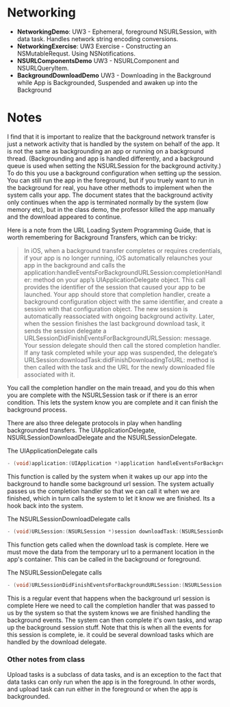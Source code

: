 # Networking
- **NetworkingDemo**: UW3 -  Ephemeral, foreground NSURLSession, with data task. Handles network string encoding conversions.
- **NetworkingExercise**: UW3 Exercise - Constructing an NSMutableRequst. Using NSNotifications.
- **NSURLComponentsDemo** UW3 -  NSURLComponent and NSURLQueryItem.
- **BackgroundDownloadDemo** UW3 - Downloading in the Background while App is Backgrounded, Suspended and awaken up into the Background

# Notes

I find that it is important to realize that the background network transfer is just a network activity that is handled by the system on behalf of the app. It is not the same as backgrounding an app or running on a background thread. (Backgrounding and app is handled differently, and a background queue is used when setting the NSURLSession for the background activity.) To do this you use a background configuration when setting up the session. You can still run the app in the foreground, but if you truely want to run in the background for real, you have other methods to implement when the system calls your app. The document states that the background activity only continues when the app is terminated normally by the system (low memory etc), but in the class demo, the professor killed the app manually and the download appeared to continue. 

Here is a note from the URL Loading System Programming Guide, that is worth remembering for Background Transfers, which can be tricky: 

>In iOS, when a background transfer completes or requires credentials, if your app is no longer running, iOS automatically relaunches your app in the background and calls the application:handleEventsForBackgroundURLSession:completionHandler: method on your app’s UIApplicationDelegate object. This call provides the identifier of the session that caused your app to be launched. Your app should store that completion handler, create a background configuration object with the same identifier, and create a session with that configuration object. The new session is automatically reassociated with ongoing background activity. Later, when the session finishes the last background download task, it sends the session delegate a URLSessionDidFinishEventsForBackgroundURLSession: message. Your session delegate should then call the stored completion handler. If any task completed while your app was suspended, the delegate’s URLSession:downloadTask:didFinishDownloadingToURL: method is then called with the task and the URL for the newly downloaded file associated with it.

You call the completion handler on the main treaad, and you do this when you are complete with the NSURLSession task or if there is an error condition. This lets the system know you are complete and it can finish the background process.

There are also three delegate protocols in play when handling backgrounded transfers. The UIApplicationDelegate, NSURLSessionDownloadDelegate and the NSURLSessionDelegate. 

The UIApplicationDelegate calls
```Objective-C
- (void)application:(UIApplication *)application handleEventsForBackgroundURLSession:(NSString *)identifier completionHandler:(void (^)())completionHandler;
```

This function is called by the system when it wakes up our app into the background to handle some background url session. The system actually passes us the completion handler so that we can call it when we are finished, which in turn calls the system to let it know we are finished. Its a hook back into the system.

The NSURLSessionDownloadDelegate calls

``` Objective-C
- (void)URLSession:(NSURLSession *)session downloadTask:(NSURLSessionDownloadTask *)downloadTask didFinishDownloadingToURL:(NSURL *)location;

```
This function gets called when the download task is complete. Here we must move the data from the temporary url to a permanent location in the app's container. This can be called in the background or foreground.


The NSURLSessionDelegate calls

``` Objective-C
- (void)URLSessionDidFinishEventsForBackgroundURLSession:(NSURLSession *)session;
```

This is a regular event that happens when the background url session is complete Here we need to call the completion handler that was passed to us by the system so that the system knows we are finished handling the background events. The system can then complete it's own tasks, and wrap up the background session stuff. Note that this is when all the events for this session is complete, ie. it could be several download tasks which are handled by the download delegate.


### Other notes from class
Upload tasks is a subclass of data tasks, and is an exception to the fact that data tasks can only run when the app is in the foreground. In other words, and upload task can run either in the foreground or when the app is backgrounded.



